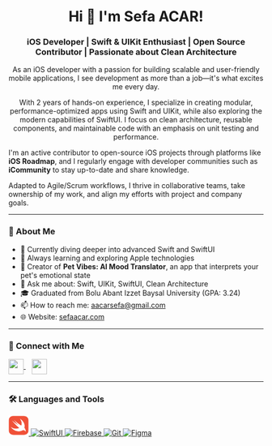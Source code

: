 <h1 align="center">Hi 👋 I'm Sefa ACAR!</h1>
<h3 align="center">
iOS Developer | Swift & UIKit Enthusiast | Open Source Contributor | Passionate about Clean Architecture
</h3>

<p align="center">
As an iOS developer with a passion for building scalable and user-friendly mobile applications, I see development as more than a job—it's what excites me every day.  
</p>

<p align="center">
With 2 years of hands-on experience, I specialize in creating modular, performance-optimized apps using Swift and UIKit, while also exploring the modern capabilities of SwiftUI. I focus on clean architecture, reusable components, and maintainable code with an emphasis on unit testing and performance.

I'm an active contributor to open-source iOS projects through platforms like <strong>iOS Roadmap</strong>, and I regularly engage with developer communities such as <strong>iCommunity</strong> to stay up-to-date and share knowledge.

Adapted to Agile/Scrum workflows, I thrive in collaborative teams, take ownership of my work, and align my efforts with project and company goals.
</p>

---

### 🚀 About Me
- 🔭 Currently diving deeper into advanced Swift and SwiftUI  
- 🧠 Always learning and exploring Apple technologies  
- 📱 Creator of **Pet Vibes: AI Mood Translator**, an app that interprets your pet's emotional state  
- 💬 Ask me about: Swift, UIKit, SwiftUI, Clean Architecture  
- 🎓 Graduated from Bolu Abant Izzet Baysal University (GPA: 3.24)  
- 📫 How to reach me: aacarsefa@gmail.com  
- 🌐 Website: [sefaacar.com](https://www.sefaacar.com)

---

### 🔗 Connect with Me
<p align="left">
  <a href="https://www.linkedin.com/in/sefaacar/" target="blank">
    <img align="center" src="https://cdn-icons-png.flaticon.com/512/174/174857.png" height="30" width="30" />
  </a>
  &nbsp;&nbsp;
  <a href="https://www.sefaacar.com" target="_blank">
    <img align="center" src="https://img.icons8.com/ios-filled/50/000000/domain.png" height="30" width="30" />
  </a>
</p>

---

### 🛠 Languages and Tools
<p align="left">
  <a href="https://developer.apple.com/swift/" target="_blank">
    <img src="https://raw.githubusercontent.com/devicons/devicon/master/icons/swift/swift-original.svg" alt="Swift" width="40" height="40"/>
  </a>
  <a href="https://developer.apple.com/xcode/swiftui/" target="_blank">
    <img src="https://developer.apple.com/assets/elements/icons/swiftui/swiftui-96x96_2x.png" alt="SwiftUI" width="40" height="40"/>
  </a>
  <a href="https://firebase.google.com/" target="_blank">
    <img src="https://www.vectorlogo.zone/logos/firebase/firebase-icon.svg" alt="Firebase" width="40" height="40"/>
  </a>
  <a href="https://git-scm.com/" target="_blank">
    <img src="https://www.vectorlogo.zone/logos/git-scm/git-scm-icon.svg" alt="Git" width="40" height="40"/>
  </a>
  <a href="https://www.figma.com/" target="_blank">
    <img src="https://www.vectorlogo.zone/logos/figma/figma-icon.svg" alt="Figma" width="40" height="40"/>
  </a>
</p>
